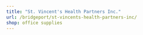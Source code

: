 ```yaml
---
title: "St. Vincent's Health Partners Inc."
url: /bridgeport/st-vincents-health-partners-inc/
shop: office supplies
---
```

